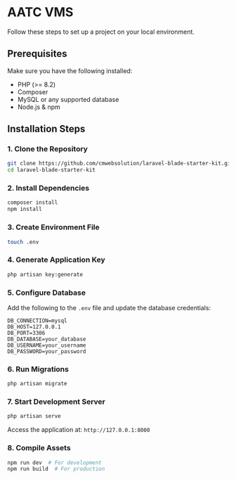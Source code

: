 # AATC VMS

Follow these steps to set up a project on your local environment.

## Prerequisites
Make sure you have the following installed:
- PHP (>= 8.2)
- Composer
- MySQL or any supported database
- Node.js & npm

## Installation Steps

### 1. Clone the Repository
```bash
git clone https://github.com/cmwebsolution/laravel-blade-starter-kit.git
cd laravel-blade-starter-kit
```

### 2. Install Dependencies
```bash
composer install
npm install
```

### 3. Create Environment File
```bash
touch .env
```

### 4. Generate Application Key
```bash
php artisan key:generate
```

### 5. Configure Database
Add the following to the `.env` file and update the database credentials:
```env
DB_CONNECTION=mysql
DB_HOST=127.0.0.1
DB_PORT=3306
DB_DATABASE=your_database
DB_USERNAME=your_username
DB_PASSWORD=your_password
```

### 6. Run Migrations
```bash
php artisan migrate
```

### 7. Start Development Server
```bash
php artisan serve
```
Access the application at: `http://127.0.0.1:8000`

### 8. Compile Assets
```bash
npm run dev  # For development
npm run build  # For production
```

